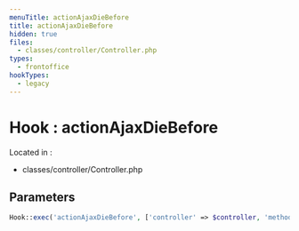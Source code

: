 ```yaml
---
menuTitle: actionAjaxDieBefore
title: actionAjaxDieBefore
hidden: true
files:
  - classes/controller/Controller.php
types:
  - frontoffice
hookTypes:
  - legacy
---
```


# Hook : actionAjaxDieBefore

Located in :

  - classes/controller/Controller.php

## Parameters

```php
Hook::exec('actionAjaxDieBefore', ['controller' => $controller, 'method' => $method, 'value' => $value]);
```